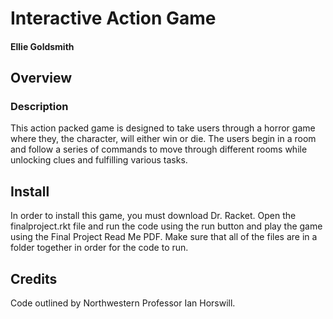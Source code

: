 # Interactive Action Game

#### Ellie Goldsmith

## Overview


### Description
This action packed game is designed to take users through a horror game where they, the character, will either win or die. The users begin in a room and follow a series of commands to move through different rooms while unlocking clues and fulfilling various tasks.

## Install

In order to install this game, you must download Dr. Racket. Open the finalproject.rkt file and run the code using the run button and play the game using the Final Project Read Me PDF. Make sure that all of the files are in a folder together in order for the code to run.

## Credits
Code outlined by Northwestern Professor Ian Horswill. 

